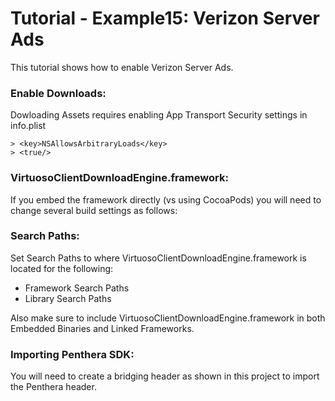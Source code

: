 Tutorial - Example15: Verizon Server Ads
=======================================
This tutorial shows how to enable Verizon Server Ads.


### Enable Downloads:
Dowloading Assets requires enabling App Transport Security settings in info.plist

```
> <key>NSAllowsArbitraryLoads</key>
> <true/>
```

### VirtuosoClientDownloadEngine.framework:
If you embed the framework directly (vs using CocoaPods) you will need to change several build settings as follows:

### Search Paths:
Set Search Paths to where VirtuosoClientDownloadEngine.framework is located for the following:</br>

* Framework Search Paths
* Library Search Paths

Also make sure to include VirtuosoClientDownloadEngine.framework in both Embedded Binaries and Linked Frameworks.
</br>

### Importing Penthera SDK:
You will need to create a bridging header as shown in this project to import the Penthera header. 

